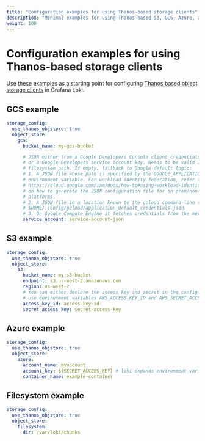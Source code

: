 ```yaml
---
title: "Configuration examples for using Thanos-based storage clients"
description: "Minimal examples for using Thanos-based S3, GCS, Azure, and filesystem clients in Grafana Loki."
weight: 100
---
```


# Configuration examples for using Thanos-based storage clients

Use these examples as a starting point for configuring [Thanos based object storage clients](https://grafana.com/docs/loki/<LOKI_VERSION>/configure/#thanos_object_store_config) in Grafana Loki.

## GCS example
```yaml
storage_config:
  use_thanos_objstore: true
  object_store:
    gcs:
      bucket_name: my-gcs-bucket

      # JSON either from a Google Developers Console client_credentials.json file,
      # or a Google Developers service account key. Needs to be valid JSON, not a
      # filesystem path. If empty, fallback to Google default logic:
      # 1. A JSON file whose path is specified by the GOOGLE_APPLICATION_CREDENTIALS
      # environment variable. For workload identity federation, refer to
      # https://cloud.google.com/iam/docs/how-to#using-workload-identity-federation
      # on how to generate the JSON configuration file for on-prem/non-Google cloud
      # platforms.
      # 2. A JSON file in a location known to the gcloud command-line tool:
      # $HOME/.config/gcloud/application_default_credentials.json.
      # 3. On Google Compute Engine it fetches credentials from the metadata server.
      service_account: service-account-json
```

## S3 example
```yaml
storage_config:
  use_thanos_objstore: true
  object_store:
    s3:
      bucket_name: my-s3-bucket
      endpoint: s3.us-west-2.amazonaws.com
      region: us-west-2
      # You can either declare the access key and secret in the config or
      # use environment variables AWS_ACCESS_KEY_ID and AWS_SECRET_ACCESS_KEY which will be picked up by AWS SDK.
      access_key_id: access-key-id
      secret_access_key: secret-access-key
```

## Azure example
```yaml
storage_config:
  use_thanos_objstore: true
  object_store:
    azure:
      account_name: myaccount
      account_key: ${SECRET_ACCESS_KEY} # loki expands environment variables
      container_name: example-container
```

## Filesystem example
```yaml
storage_config:
  use_thanos_objstore: true
  object_store:
    filesystem:
      dir: /var/loki/chunks
```